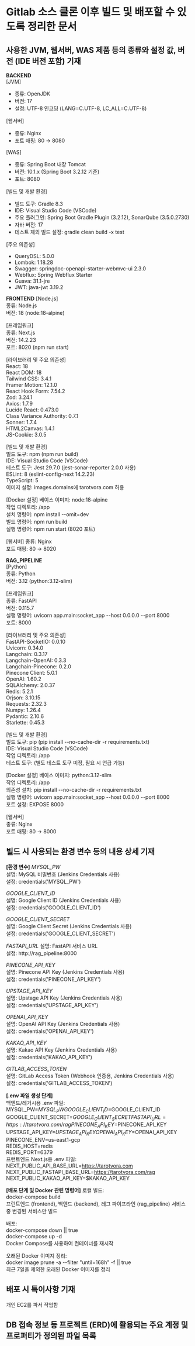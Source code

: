# Gitlab 소스 클론 이후 빌드 및 배포할 수 있도록 정리한 문서

## 사용한 JVM, 웹서버, WAS 제품 등의 종류와 설정 값, 버전 (IDE 버전 포함) 기재
**BACKEND**   
[JVM]     
- 종류: OpenJDK    
- 버전: 17    
- 설정: UTF-8 인코딩 (LANG=C.UTF-8, LC_ALL=C.UTF-8)    

[웹서버]    
- 종류: Nginx    
- 포트 매핑: 80 → 8080   

[WAS]   
- 종류: Spring Boot 내장 Tomcat   
- 버전: 10.1.x (Spring Boot 3.2.12 기준)   
- 포트: 8080  

[빌드 및 개발 환경]   
- 빌드 도구: Gradle 8.3  
- IDE: Visual Studio Code (VSCode)  
- 주요 플러그인: Spring Boot Gradle Plugin (3.2.12), SonarQube (3.5.0.2730)  
- 자바 버전: 17  
- 테스트 제외 빌드 설정: gradle clean build -x test  

[주요 의존성]  
- QueryDSL: 5.0.0  
- Lombok: 1.18.28  
- Swagger: springdoc-openapi-starter-webmvc-ui 2.3.0  
- Webflux: Spring Webflux Starter  
- Guava: 31.1-jre  
- JWT: java-jwt 3.19.2  

**FRONTEND**
[Node.js]  
종류: Node.js  
버전: 18 (node:18-alpine)  

[프레임워크]  
종류: Next.js  
버전: 14.2.23  
포트: 8020 (npm run start)  

[라이브러리 및 주요 의존성]  
React: 18  
React DOM: 18  
Tailwind CSS: 3.4.1  
Framer Motion: 12.1.0  
React Hook Form: 7.54.2  
Zod: 3.24.1  
Axios: 1.7.9  
Lucide React: 0.473.0  
Class Variance Authority: 0.7.1  
Sonner: 1.7.4  
HTML2Canvas: 1.4.1  
JS-Cookie: 3.0.5  

[빌드 및 개발 환경]  
빌드 도구: npm (npm run build)  
IDE: Visual Studio Code (VSCode)  
테스트 도구: Jest 29.7.0 (jest-sonar-reporter 2.0.0 사용)  
ESLint: 8 (eslint-config-next 14.2.23)  
TypeScript: 5  
이미지 설정: images.domains에 tarotvora.com 허용  

[Docker 설정]
베이스 이미지: node:18-alpine  
작업 디렉토리: /app  
설치 명령어: npm install --omit=dev  
빌드 명령어: npm run build  
실행 명령어: npm run start (8020 포트)  

[웹서버]
종류: Nginx  
포트 매핑: 80 → 8020   

**RAG_PIPELINE**   
[Python]  
종류: Python  
버전: 3.12 (python:3.12-slim)  

[프레임워크]  
종류: FastAPI  
버전: 0.115.7  
실행 명령어: uvicorn app.main:socket_app --host 0.0.0.0 --port 8000  
포트: 8000  

[라이브러리 및 주요 의존성]  
FastAPI-SocketIO: 0.0.10  
Uvicorn: 0.34.0  
Langchain: 0.3.17  
Langchain-OpenAI: 0.3.3  
Langchain-Pinecone: 0.2.0  
Pinecone Client: 5.0.1  
OpenAI: 1.60.2  
SQLAlchemy: 2.0.37  
Redis: 5.2.1  
Orjson: 3.10.15  
Requests: 2.32.3  
Numpy: 1.26.4  
Pydantic: 2.10.6  
Starlette: 0.45.3  

[빌드 및 개발 환경]  
빌드 도구: pip (pip install --no-cache-dir -r requirements.txt)  
IDE: Visual Studio Code (VSCode)  
작업 디렉토리: /app  
테스트 도구: (별도 테스트 도구 미정, 필요 시 언급 가능)  

[Docker 설정]
베이스 이미지: python:3.12-slim  
작업 디렉토리: /app  
의존성 설치: pip install --no-cache-dir -r requirements.txt  
실행 명령어: uvicorn app.main:socket_app --host 0.0.0.0 --port 8000  
포트 설정: EXPOSE 8000  

[웹서버]  
종류: Nginx  
포트 매핑: 80 → 8000     

## 빌드 시 사용되는 환경 변수 등의 내용 상세 기재 
**[환경 변수]**
*MYSQL_PW*  
설명: MySQL 비밀번호 (Jenkins Credentials 사용)  
설정: credentials('MYSQL_PW')   

*GOOGLE_CLIENT_ID*  
설명: Google Client ID (Jenkins Credentials 사용)  
설정: credentials('GOOGLE_CLIENT_ID')  

*GOOGLE_CLIENT_SECRET*  
설명: Google Client Secret (Jenkins Credentials 사용)  
설정: credentials('GOOGLE_CLIENT_SECRET')  

*FASTAPI_URL*
설명: FastAPI 서비스 URL  
설정: http://rag_pipeline:8000  

*PINECONE_API_KEY*  
설명: Pinecone API Key (Jenkins Credentials 사용)  
설정: credentials('PINECONE_API_KEY')  

*UPSTAGE_API_KEY*  
설명: Upstage API Key (Jenkins Credentials 사용)  
설정: credentials('UPSTAGE_API_KEY')  

*OPENAI_API_KEY*  
설명: OpenAI API Key (Jenkins Credentials 사용)  
설정: credentials('OPENAI_API_KEY')  

*KAKAO_API_KEY*  
설명: Kakao API Key (Jenkins Credentials 사용)  
설정: credentials('KAKAO_API_KEY')  

*GITLAB_ACCESS_TOKEN*  
설명: GitLab Access Token (Webhook 인증용, Jenkins Credentials 사용)  
설정: credentials('GITLAB_ACCESS_TOKEN')  

**[.env 파일 생성 단계]**  
백엔드/레거시용 .env 파일:  
MYSQL_PW=$MYSQL_PW  
GOOGLE_CLIENT_ID=$GOOGLE_CLIENT_ID  
GOOGLE_CLIENT_SECRET=$GOOGLE_CLIENT_SECRET  
FASTAPI_URL=https://tarotvora.com/rag  
PINECONE_API_KEY=$PINECONE_API_KEY  
UPSTAGE_API_KEY=$UPSTAGE_API_KEY  
OPENAI_API_KEY=$OPENAI_API_KEY  
PINECONE_ENV=us-east1-gcp  
REDIS_HOST=redis  
REDIS_PORT=6379  
프런트엔드 Next.js용 .env 파일:  
NEXT_PUBLIC_API_BASE_URL=https://tarotvora.com  
NEXT_PUBLIC_FASTAPI_BASE_URL=https://tarotvora.com/rag  
NEXT_PUBLIC_KAKAO_API_KEY=$KAKAO_API_KEY  

**[배포 단계 및 Docker 관련 명령어]**
로컬 빌드:  
docker-compose build <service>  
프런트엔드 (frontend), 백엔드 (backend), 레그 파이프라인 (rag_pipeline) 서비스 중 변경된 서비스만 빌드  

배포:  
docker-compose down || true  
docker-compose up -d  
Docker Compose를 사용하여 컨테이너를 재시작  

오래된 Docker 이미지 정리:  
docker image prune -a --filter "until=168h" -f || true  
최근 7일을 제외한 오래된 Docker 이미지를 정리  

## 배포 시 특이사항 기재
개인 EC2를 파서 작업함   

## DB 접속 정보 등 프로젝트 (ERD)에 활용되는 주요 계정 및 프로퍼티가 정의된 파일 목록